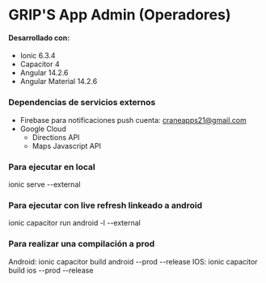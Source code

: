 # GRIP'S App Admin (Operadores)

#### Desarrollado con:
* Ionic 6.3.4
* Capacitor 4
* Angular 14.2.6
* Angular Material 14.2.6

### Dependencias de servicios externos
* Firebase para notificaciones push cuenta: craneapps21@gmail.com
* Google Cloud
    * Directions API
    * Maps Javascript API
    
### Para ejecutar en local
ionic serve --external

### Para ejecutar con live refresh linkeado a android
ionic capacitor run android -l --external

### Para realizar una compilación a prod
Android: ionic capacitor build android --prod --release
IOS: ionic capacitor build ios --prod --release
